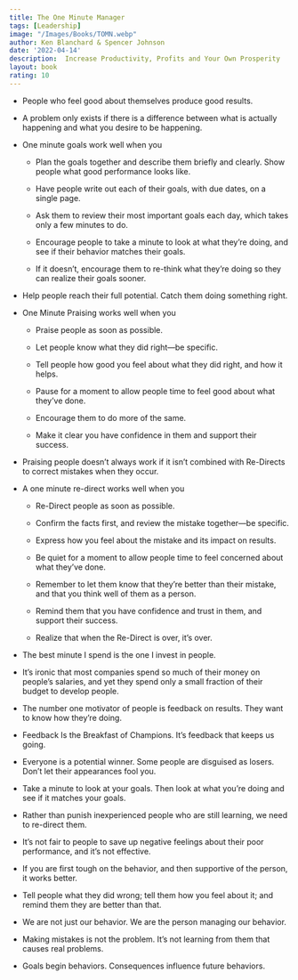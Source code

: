 ```yaml
---
title: The One Minute Manager
tags: [Leadership]
image: "/Images/Books/TOMN.webp"
author: Ken Blanchard & Spencer Johnson
date: '2022-04-14'
description:  Increase Productivity, Profits and Your Own Prosperity
layout: book
rating: 10
---
```


- People who feel good about themselves produce good results.

- A problem only exists if there is a difference between what is actually happening and what you desire to be happening.

- One minute goals work well when you
    
    - Plan the goals together and describe them briefly and clearly. Show people what good performance looks like.
    
    - Have people write out each of their goals, with due dates, on a single page.
    
    - Ask them to review their most important goals each day, which takes only a few minutes to do.
    
    - Encourage people to take a minute to look at what they’re doing, and see if their behavior matches their goals.
    
    - If it doesn’t, encourage them to re-think what they’re doing so they can realize their goals sooner.

- Help people reach their full potential. Catch them doing something right.

- One Minute Praising works well when you

    - Praise people as soon as possible.

    - Let people know what they did right—be specific.

    - Tell people how good you feel about what they did right, and how it helps.

    - Pause for a moment to allow people time to feel good about what they’ve done.

    - Encourage them to do more of the same.

    - Make it clear you have confidence in them and support their success.

- Praising people doesn’t always work if it isn’t combined with Re-Directs to correct mistakes when they occur.

- A one minute re-direct works well when you

    - Re-Direct people as soon as possible.

    - Confirm the facts first, and review the mistake together—be specific.

    - Express how you feel about the mistake and its impact on results.

    - Be quiet for a moment to allow people time to feel concerned about what they’ve done.

    - Remember to let them know that they’re better than their mistake, and that you think well of them as a person.

    - Remind them that you have confidence and trust in them, and support their success.

    - Realize that when the Re-Direct is over, it’s over.

- The best minute I spend is the one I invest in people.

- It’s ironic that most companies spend so much of their money on people’s salaries, and yet they spend only a small fraction of their budget to develop people.

- The number one motivator of people is feedback on results. They want to know how they’re doing.

- Feedback Is the Breakfast of Champions. It’s feedback that keeps us going.

- Everyone is a potential winner. Some people are disguised as losers. Don’t let their appearances fool you.

- Take a minute to look at your goals. Then look at what you’re doing and see if it matches your goals.

- Rather than punish inexperienced people who are still learning, we need to re-direct them.

- It’s not fair to people to save up negative feelings about their poor performance, and it’s not effective.

- If you are first tough on the behavior, and then supportive of the person, it works better.

- Tell people what they did wrong; tell them how you feel about it; and remind them they are better than that.

- We are not just our behavior. We are the person managing our behavior.

- Making mistakes is not the problem. It’s not learning from them that causes real problems.

- Goals begin behaviors. Consequences influence future behaviors.